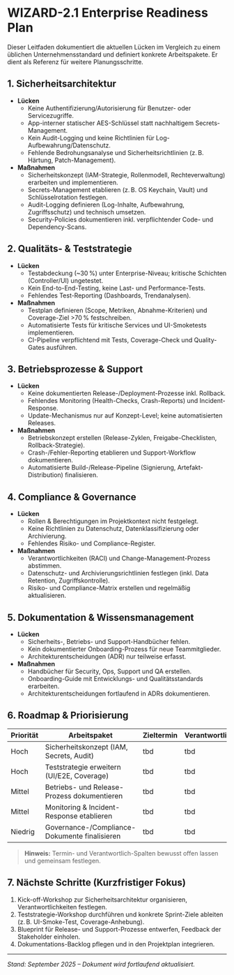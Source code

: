 # WIZARD-2.1 Enterprise Readiness Plan

Dieser Leitfaden dokumentiert die aktuellen Lücken im Vergleich zu einem üblichen Unternehmensstandard und definiert konkrete Arbeitspakete. Er dient als Referenz für weitere Planungsschritte.

## 1. Sicherheitsarchitektur

- **Lücken**
  - Keine Authentifizierung/Autorisierung für Benutzer- oder Servicezugriffe.
  - App-interner statischer AES-Schlüssel statt nachhaltigem Secrets-Management.
  - Kein Audit-Logging und keine Richtlinien für Log-Aufbewahrung/Datenschutz.
  - Fehlende Bedrohungsanalyse und Sicherheitsrichtlinien (z. B. Härtung, Patch-Management).
- **Maßnahmen**
  - Sicherheitskonzept (IAM-Strategie, Rollenmodell, Rechteverwaltung) erarbeiten und implementieren.
  - Secrets-Management etablieren (z. B. OS Keychain, Vault) und Schlüsselrotation festlegen.
  - Audit-Logging definieren (Log-Inhalte, Aufbewahrung, Zugriffsschutz) und technisch umsetzen.
  - Security-Policies dokumentieren inkl. verpflichtender Code- und Dependency-Scans.

## 2. Qualitäts- & Teststrategie

- **Lücken**
  - Testabdeckung (~30 %) unter Enterprise-Niveau; kritische Schichten (Controller/UI) ungetestet.
  - Kein End-to-End-Testing, keine Last- und Performance-Tests.
  - Fehlendes Test-Reporting (Dashboards, Trendanalysen).
- **Maßnahmen**
  - Testplan definieren (Scope, Metriken, Abnahme-Kriterien) und Coverage-Ziel >70 % festschreiben.
  - Automatisierte Tests für kritische Services und UI-Smoketests implementieren.
  - CI-Pipeline verpflichtend mit Tests, Coverage-Check und Quality-Gates ausführen.

## 3. Betriebsprozesse & Support

- **Lücken**
  - Keine dokumentierten Release-/Deployment-Prozesse inkl. Rollback.
  - Fehlendes Monitoring (Health-Checks, Crash-Reports) und Incident-Response.
  - Update-Mechanismus nur auf Konzept-Level; keine automatisierten Releases.
- **Maßnahmen**
  - Betriebskonzept erstellen (Release-Zyklen, Freigabe-Checklisten, Rollback-Strategie).
  - Crash-/Fehler-Reporting etablieren und Support-Workflow dokumentieren.
  - Automatisierte Build-/Release-Pipeline (Signierung, Artefakt-Distribution) finalisieren.

## 4. Compliance & Governance

- **Lücken**
  - Rollen & Berechtigungen im Projektkontext nicht festgelegt.
  - Keine Richtlinien zu Datenschutz, Datenklassifizierung oder Archivierung.
  - Fehlendes Risiko- und Compliance-Register.
- **Maßnahmen**
  - Verantwortlichkeiten (RACI) und Change-Management-Prozess abstimmen.
  - Datenschutz- und Archivierungsrichtlinien festlegen (inkl. Data Retention, Zugriffskontrolle).
  - Risiko- und Compliance-Matrix erstellen und regelmäßig aktualisieren.

## 5. Dokumentation & Wissensmanagement

- **Lücken**
  - Sicherheits-, Betriebs- und Support-Handbücher fehlen.
  - Kein dokumentierter Onboarding-Prozess für neue Teammitglieder.
  - Architekturentscheidungen (ADR) nur teilweise erfasst.
- **Maßnahmen**
  - Handbücher für Security, Ops, Support und QA erstellen.
  - Onboarding-Guide mit Entwicklungs- und Qualitätsstandards erarbeiten.
  - Architekturentscheidungen fortlaufend in ADRs dokumentieren.

## 6. Roadmap & Priorisierung

| Priorität | Arbeitspaket | Zieltermin | Verantwortlich |
|-----------|--------------|------------|----------------|
| Hoch | Sicherheitskonzept (IAM, Secrets, Audit) | tbd | tbd |
| Hoch | Teststrategie erweitern (UI/E2E, Coverage) | tbd | tbd |
| Mittel | Betriebs- und Release-Prozess dokumentieren | tbd | tbd |
| Mittel | Monitoring & Incident-Response etablieren | tbd | tbd |
| Niedrig | Governance-/Compliance-Dokumente finalisieren | tbd | tbd |

> **Hinweis:** Termin- und Verantwortlich-Spalten bewusst offen lassen und gemeinsam festlegen.

## 7. Nächste Schritte (Kurzfristiger Fokus)

1. Kick-off-Workshop zur Sicherheitsarchitektur organisieren, Verantwortlichkeiten festlegen.
2. Teststrategie-Workshop durchführen und konkrete Sprint-Ziele ableiten (z. B. UI-Smoke-Test, Coverage-Anhebung).
3. Blueprint für Release- und Support-Prozesse entwerfen, Feedback der Stakeholder einholen.
4. Dokumentations-Backlog pflegen und in den Projektplan integrieren.

---

*Stand: September 2025 – Dokument wird fortlaufend aktualisiert.*


